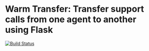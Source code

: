 # Warm Transfer: Transfer support calls from one agent to another using Flask
[![Build Status](https://travis-ci.org/TwilioDevEd/warm-transfer-flask.svg?branch=master)](https://travis-ci.org/TwilioDevEd/warm-transfer-flask)
